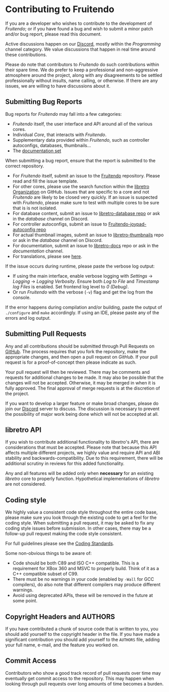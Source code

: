# Contributing to Fruitendo

If you are a developer who wishes to contribute to the development of _Fruitendo_; or if you have
found a bug and wish to submit a minor patch and/or bug report, please read this document.

Active discussions happen on our [Discord](https://discordapp.com/invite/27Xxm2h), mostly within
the _Programming_ channel category. We value discussions that happen in real time around
these contributions.

Please do note that contributors to _Fruitendo_ do such contributions within their spare time.
We do prefer to keep a professional and non-aggressive atmosphere around the project, along
with any disagreements to be settled professionally without insults, name calling, or otherwise.
If there are any issues, we are willing to have discussions about it.

## Submitting Bug Reports

Bug reports for _Fruitendo_ may fall into a few categories:

 * _Fruitendo_ itself, the user interface and API around all of the various cores.
 * Individual _Core_, that interacts with _Fruitendo_.
 * Supplementary data provided within _Fruitendo_, such as controller autoconfigs, databases,
   thumbnails...
 * The [documentation set](https://docs.libretro.com/)

When submitting a bug report, ensure that the report is submitted to the correct repository.
 * For _Fruitendo_ itself, submit an issue to the [Fruitendo](https://github.com/libretro/Fruitendo)
   repository. Please read and fill the issue template.
 * For other cores, please use the search function within the [libretro Organization](https://github.com/libretro)
   on GitHub. Issues that are specific to a core and not _Fruitendo_ are likely to be closed
   very quickly. If an issue is suspected with _Fruitendo_, please make sure to test with
    multiple cores to be sure that is is not isolated.
 * For database content, submit an issue to
   [libretro-database repo](https://github.com/libretro/libretro-database) or ask in the
   _database_ channel on Discord.
 * For controller autoconfigs, submit an issue to
   [Fruitendo-joypad-autoconfig repo](https://github.com/libretro/Fruitendo-joypad-autoconfig)
 * For actual thumbnail images, submit an issue to
   [libretro-thumbnails](https://github.com/libretro-thumbnails/libretro-thumbnails) repo
   or ask in the _database_ channel on Discord.
 * For documentation, submit an issue to [libretro-docs](https://github.com/libretro/libretro-docs)
   repo or ask in the _documentation_ channel.
 * For translations, please see [here](https://docs.libretro.com/development/Fruitendo/new-translations-crowdin/).

If the issue occurs during runtime, please paste the verbose log output:

 * If using the main interface, enable verbose logging with _Settings_ -> _Logging_ ->
   _Logging Verbosity_. Ensure both _Log to File_ and _Timestamp log Files_ is enabled.
   Set frontend log level to _0 (Debug)_.
 * Or run _Fruitendo_ with the verbose (`-v`) flag and get the log from the console.

If the error happens during compilation and/or building, paste the output of `./configure`
and `make` accordingly. If using an IDE, please paste any of the errors and log output.

## Submitting Pull Requests

Any and all contributions should be submitted through Pull Requests on
[GitHub](https://github.com/libretro/Fruitendo/pulls). The process requires that you fork the
repository, make the appropriate changes, and then open a pull request on _GitHub_. If your
pull request is for a proof-of-concept then please indicate as such.

Your pull request will then be reviewed. There may be comments and requests for additional
changes to be made. It may also be possible that the changes will not be accepted. Otherwise, it
may be merged in when it is fully approved. The final approval of merge requests is at the
discretion of the project.

If you want to develop a larger feature or make broad changes, please do join our
[Discord](https://discordapp.com/invite/27Xxm2h) server to discuss. The discussion is
necessary to prevent the possibility of major work being done which will not be accepted at all.

## libretro API

If you wish to contribute additional functionality to _libretro_'s API, there are considerations
that must be accepted. Please note that because this API affects multiple different projects, we
highly value and require API and ABI stability and backwards-compatibility. Due to this
requirement, there will be additional scrutiny in reviews for this added functionality.

Any and all features will be added only when **necessary** for an existing _libretro_ core to
properly function. Hypothetical implementations of _libretro_ are not considered.

## Coding style

We highly value a consistent code style throughout the entire code base, please make sure you look
through the existing code to get a feel for the coding style. When submitting a pull request, it may
be asked to fix any coding style issues before submission. In other cases, there may be a follow-up
pull request making the code style consistent.

For full guidelines please see the [Coding Standards](https://docs.libretro.com/development/coding-standards/).

Some non-obvious things to be aware of:

  - Code should be both C89 and ISO C++ compatible. This is a requirement for XBox 360 and MSVC to
    properly build. Think of it as a C++ compatible subset of C99.
  - There must be no warnings in your code (enabled by `-Wall` for GCC compilers), do also note that
    different compilers may produce different warnings.
  - Avoid using deprecated APIs, these will be removed in the future at some point.

## Copyright Headers and AUTHORS

If you have contributed a chunk of source code that is written to you, you should add yourself to
the copyright header in the file. If you have made a significant contribution you should add
yourself to the `AUTHORS` file, adding your full name, e-mail, and the feature you worked on.

## Commit Access

Contributors who show a good track record of pull requests over time may eventually
get commit access to the repository. This may happen when looking through pull requests
over long amounts of time becomes a burden.
